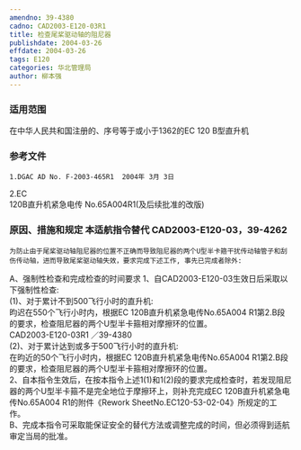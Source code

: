 ```yaml
---
amendno: 39-4380  
cadno: CAD2003-E120-03R1  
title: 检查尾桨驱动轴的阻尼器  
publishdate: 2004-03-26  
effdate: 2004-03-26  
tags: E120  
categories: 华北管理局  
author: 柳本强  
---
```

  
### 适用范围  
在中华人民共和国注册的、序号等于或小于1362的EC 120 B型直升机  
  
<!--more-->  
### 参考文件  
    1.DGAC AD No. F-2003-465R1  2004年 3月 3日  
 2.EC  
120B直升机紧急电传 No.65A004R1(及后续批准的改版)  
  
### 原因、措施和规定 本适航指令替代 CAD2003-E120-03，39-4262  
    为防止由于尾桨驱动轴阻尼器的位置不正确而导致阻尼器的两个U型半卡箍干扰传动轴管子和刮伤传动轴，进而导致尾桨驱动轴失效，要求完成下述工作, 事先已完成者除外:  
A、强制性检查和完成检查的时间要求      1、自CAD2003-E120-03生效日后采取以下强制性检查:  
(1)、对于累计不到500飞行小时的直升机:  
      昀迟在550个飞行小时内，根据EC 120B直升机紧急电传No.65A004 R1第2.B段的要求，检查阻尼器的两个U型半卡箍相对摩擦环的位置。  
       CAD2003-E120-03R1   ／39-4380  
(2)、对于累计达到或多于500飞行小时的直升机:  
      在昀近的50个飞行小时内，根据EC 120B直升机紧急电传No.65A004 R1第2.B段的要求，检查阻尼器的两个U型半卡箍相对摩擦环的位置。  
     2、自本指令生效后，在按本指令上述1(1)和1(2)段的要求完成检查时，若发现阻尼器的两个U型半卡箍不是完全地位于摩擦环上，则补充完成EC 120B直升机紧急电传No.65A004 R1的附件《Rework SheetNo.EC120-53-02-04》所规定的工作。  
    B、完成本指令可采取能保证安全的替代方法或调整完成的时间，但必须得到适航审定当局的批准。  
